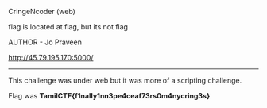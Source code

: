 CringeNcoder (web)

flag is located at flag, but its not flag

AUTHOR - Jo Praveen

http://45.79.195.170:5000/

----------------

This challenge was under web but it was more of a scripting challenge.

Flag was **TamilCTF{f1nally1nn3pe4ceaf73rs0m4nycring3s}**